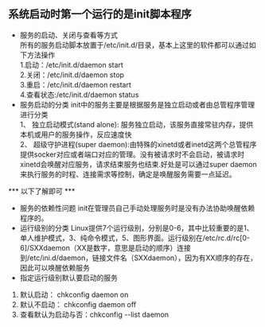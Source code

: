 ## 系统启动时第一个运行的是init脚本程序
* 服务的启动、关闭与查看等方式  
所有的服务启动脚本放置于/etc/init.d/目录，基本上这里的软件都可以通过如下方法操作  
1.启动：/etc/init.d/daemon start  
2.关闭：/etc/init.d/daemon stop  
3.重启：/etc/init.d/daemon restart  
4.查看状态:/etc/init.d/daemon status  
* 服务启动的分类
init中的服务主要是根据服务是独立启动或者由总管程序管理进行分类  
1、 独立启动模式(stand alone): 服务独立启动，该服务直接常驻内存，提供本机或用户的服务操作，反应速度快  
2、 超级守护进程(super daemon):由特殊的xinetd或者inetd这两个总管程序提供socker对应或者端口对应的管理。没有被请求时不会启动，被请求时xinetd会唤醒对应服务，请求结束服务也结束.好处是可以通过super daemon来执行服务的时程、连接需求等控制，确定是唤醒服务需要一点延迟。  




*** 以下了解即可 ***
* 服务的依赖性问题
init在管理员自己手动处理服务时是没有办法协助唤醒依赖程序的。  
* 运行级别的分类
Linux提供7个运行级别，分别是0-6，其中比较重要的是1、单人维护模式，3、纯命令模式，5、图形界面。运行级别在/etc/rc.d/rc[0-6]/SXXdaemon（XX是数字，意思是启动的顺序）连接到/etc/ini.d/daemon，链接文件名（SXXdaemon），因为有XX顺序的存在，因此可以唤醒依赖服务
* 指定运行级别默认要启动的服务
1. 默认启动： chkconfig daemon on
2. 默认不启动： chkconfig daemon off
3. 查看默认为启动与否：chkconfig --list daemon
